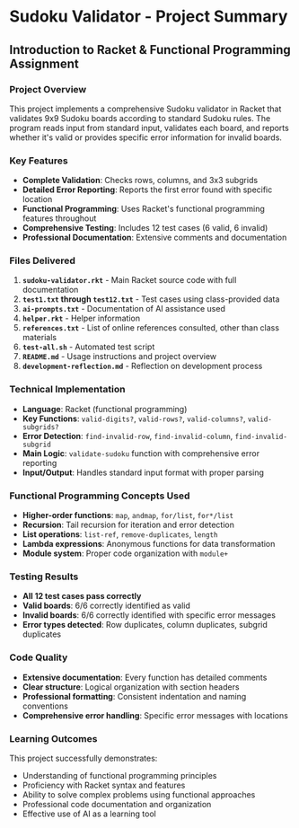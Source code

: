 # Sudoku Validator - Project Summary
## Introduction to Racket & Functional Programming Assignment

### Project Overview
This project implements a comprehensive Sudoku validator in Racket that validates 9x9 Sudoku boards according to standard Sudoku rules. The program reads input from standard input, validates each board, and reports whether it's valid or provides specific error information for invalid boards.

### Key Features
- **Complete Validation**: Checks rows, columns, and 3x3 subgrids
- **Detailed Error Reporting**: Reports the first error found with specific location
- **Functional Programming**: Uses Racket's functional programming features throughout
- **Comprehensive Testing**: Includes 12 test cases (6 valid, 6 invalid)
- **Professional Documentation**: Extensive comments and documentation

### Files Delivered
1. **`sudoku-validator.rkt`** - Main Racket source code with full documentation
2. **`test1.txt` through `test12.txt`** - Test cases using class-provided data
3. **`ai-prompts.txt`** - Documentation of AI assistance used
4. **`helper.rkt`** - Helper information
5. **`references.txt`** - List of online references consulted, other than class materials
6. **`test-all.sh`** - Automated test script
7. **`README.md`** - Usage instructions and project overview
8. **`development-reflection.md`** - Reflection on development process

### Technical Implementation
- **Language**: Racket (functional programming)
- **Key Functions**: `valid-digits?`, `valid-rows?`, `valid-columns?`, `valid-subgrids?`
- **Error Detection**: `find-invalid-row`, `find-invalid-column`, `find-invalid-subgrid`
- **Main Logic**: `validate-sudoku` function with comprehensive error reporting
- **Input/Output**: Handles standard input format with proper parsing

### Functional Programming Concepts Used
- **Higher-order functions**: `map`, `andmap`, `for/list`, `for*/list`
- **Recursion**: Tail recursion for iteration and error detection
- **List operations**: `list-ref`, `remove-duplicates`, `length`
- **Lambda expressions**: Anonymous functions for data transformation
- **Module system**: Proper code organization with `module+`

### Testing Results
- **All 12 test cases pass correctly**
- **Valid boards**: 6/6 correctly identified as valid
- **Invalid boards**: 6/6 correctly identified with specific error messages
- **Error types detected**: Row duplicates, column duplicates, subgrid duplicates

### Code Quality
- **Extensive documentation**: Every function has detailed comments
- **Clear structure**: Logical organization with section headers
- **Professional formatting**: Consistent indentation and naming conventions
- **Comprehensive error handling**: Specific error messages with locations

### Learning Outcomes
This project successfully demonstrates:
- Understanding of functional programming principles
- Proficiency with Racket syntax and features
- Ability to solve complex problems using functional approaches
- Professional code documentation and organization
- Effective use of AI as a learning tool

